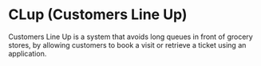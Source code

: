 # CLup (Customers Line Up)

Customers Line Up is a system that avoids long queues in front of grocery stores, by allowing customers to book a visit or retrieve a ticket using an application.
